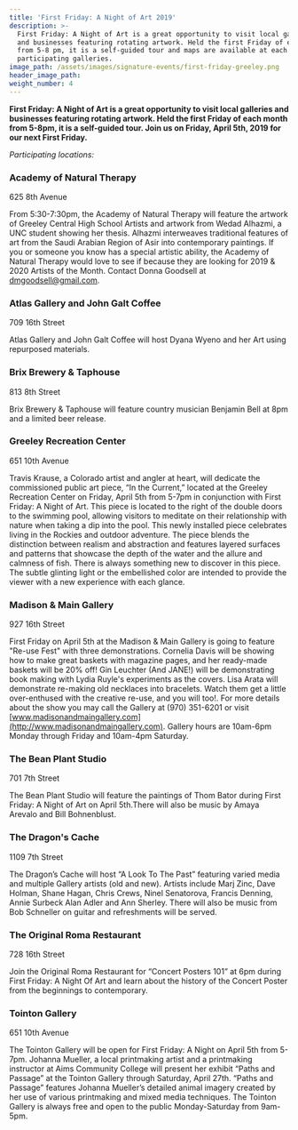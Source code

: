 ```yaml
---
title: 'First Friday: A Night of Art 2019'
description: >-
  First Friday: A Night of Art is a great opportunity to visit local galleries
  and businesses featuring rotating artwork. Held the first Friday of each month
  from 5-8 pm, it is a self-guided tour and maps are available at each of the
  participating galleries.
image_path: /assets/images/signature-events/first-friday-greeley.png
header_image_path:
weight_number: 4
---
```


**First Friday: A Night of Art is a great opportunity to visit local galleries and businesses featuring rotating artwork. Held the first Friday of each month from 5-8pm, it is a self-guided tour. Join us on Friday, April 5th, 2019 for our next First Friday.**

*Participating locations:*

### Academy of Natural Therapy

625 8th Avenue

From 5:30-7:30pm, the Academy of Natural Therapy will feature the artwork of Greeley Central High School Artists and artwork from Wedad Alhazmi, a UNC student showing her thesis. Alhazmi interweaves traditional features of art from the Saudi Arabian Region of Asir into contemporary paintings. If you or someone you know has a special artistic ability, the Academy of Natural Therapy would love to see if because they are looking for 2019 & 2020 Artists of the Month. Contact Donna Goodsell at dmgoodsell@gmail.com.

### Atlas Gallery and John Galt Coffee

709 16th Street

Atlas Gallery and John Galt Coffee will host Dyana Wyeno and her Art using repurposed materials.

### Brix Brewery & Taphouse

813 8th Street

Brix Brewery & Taphouse will feature country musician Benjamin Bell at 8pm and a limited beer release.

### Greeley Recreation Center

651 10th Avenue

Travis Krause, a Colorado artist and angler at heart, will dedicate the commissioned public art piece, “In the Current,” located at the Greeley Recreation Center on Friday, April 5th from 5-7pm in conjunction with First Friday: A Night of Art. This piece is located to the right of the double doors to the swimming pool, allowing visitors to meditate on their relationship with nature when taking a dip into the pool. This newly installed piece celebrates living in the Rockies and outdoor adventure. The piece blends the distinction between realism and abstraction and features layered surfaces and patterns that showcase the depth of the water and the allure and calmness of fish. There is always something new to discover in this piece. The subtle glinting light or the embellished color are intended to provide the viewer with a new experience with each glance. &nbsp; &nbsp;&nbsp;

### Madison & Main Gallery

927 16th Street

First Friday on April 5th at the Madison & Main Gallery is going to feature "Re-use Fest" with three demonstrations. Cornelia Davis will be showing how to make great baskets with magazine pages, and her ready-made baskets will be 20% off! Gin Leuchter (And JANE!) will be demonstrating book making with Lydia Ruyle's experiments as the covers. Lisa Arata will demonstrate re-making old necklaces into bracelets. Watch them get a little over-enthused with the creative re-use, and you will too!. For more details about the show you may call the Gallery at (970) 351-6201 or visit [www.madisonandmaingallery.com](http://www.madisonandmaingallery.com). Gallery hours are 10am-6pm Monday through Friday and 10am-4pm Saturday.

### The Bean Plant Studio

701 7th Street

The Bean Plant Studio will feature the paintings of Thom Bator during First Friday: A Night of Art on April 5th.There will also be music by Amaya Arevalo and Bill Bohnenblust.

### The Dragon's Cache

1109 7th Street

The Dragon’s Cache will host “A Look To The Past” featuring varied media and multiple Gallery artists (old and new). Artists include Marj Zinc, Dave Holman, Shane Hagan, Chris Crews, Ninel Senatorova, Francis Denning, Annie Surbeck Alan Adler and Ann Sherley. There will also be music from Bob Schneller on guitar and refreshments will be served.

### The Original Roma Restaurant

728 16th Street

Join the Original Roma Restaurant for “Concert Posters 101” at 6pm during First Friday: A Night Of Art and learn about the history of the Concert Poster from the beginnings to contemporary.

### Tointon Gallery

651 10th Avenue

The Tointon Gallery will be open for First Friday: A Night on April 5th from 5-7pm. Johanna Mueller, a local printmaking artist and a printmaking instructor at Aims Community College will present her exhibit “Paths and Passage” at the Tointon Gallery through Saturday, April 27th. “Paths and Passage” features Johanna Mueller’s detailed animal imagery created by her use of various printmaking and mixed media techniques. The Tointon Gallery is always free and open to the public Monday-Saturday from 9am-5pm.